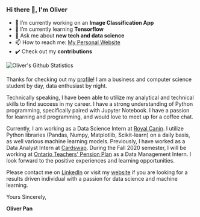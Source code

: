 ### Hi there 👋, I'm Oliver

- 🔭 I’m currently working on an **Image Classification App**
- 🌱 I’m currently learning **Tensorflow**
- 💬 Ask me about **new tech and data science**
- 📫 How to reach me: [My Personal Website](oliverkpan.github.io)
- :heavy_check_mark: Check out my **contributions**

![Oliver's Github Statistics](https://github-readme-stats.vercel.app/api?username=oliverkpan&show_icons=true&theme=radical) 

#### 

Thanks for checking out my [profile](https://github.com/oliverkpan)! I am a business and computer science student by day, data enthusiast by night. 

Technically speaking, I have been able to utilize my analytical and technical skills to find success in my career. I have a strong understanding of Python programming, specifically paired with Jupyter Notebook. I have a passion for learning and programming, and would love to meet up for a coffee chat.

Currently, I am working as a Data Science Intern at [Royal Canin](https://www.royalcanin.com/ca/en_ca). I utilize Python libraries (Pandas, Numpy, Matplotlib, Scikit-learn) on a daily basis, as well various machine learning models. Previously, I have worked as a Data Analyst Intern at [Cardswap](www.cardswap.ca). During the Fall 2020 semester, I will be working at [Ontario Teachers' Pension Plan](https://www.otpp.com/) as a Data Management Intern. I look forward to the positive experiences and learning opportunities.

Please contact me on [LinkedIn](https://www.linkedin.com/in/oliverpan/) or visit my [website](oliverkpan.github.io) if you are looking for a results driven individual with a passion for data science and machine learning. 

Yours Sincerely,

**Oliver Pan**

